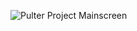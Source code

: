 ![Pulter Project Mainscreen](https://DanielleNogales.github.io/danielle-nogales-CNU/images/pulterprojectmain.jpg)
